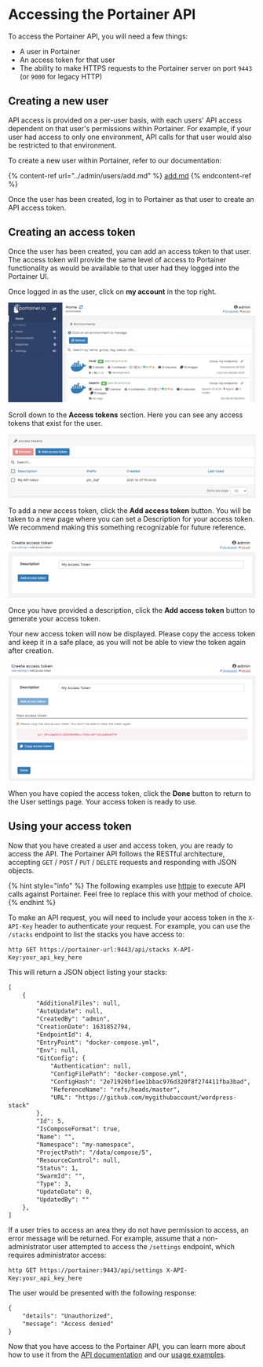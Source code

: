 # Accessing the Portainer API

To access the Portainer API, you will need a few things:

* A user in Portainer
* An access token for that user
* The ability to make HTTPS requests to the Portainer server on port `9443` (or `9000` for legacy HTTP)

## Creating a new user

API access is provided on a per-user basis, with each users' API access dependent on that user's permissions within Portainer. For example, if your user had access to only one environment, API calls for that user would also be restricted to that environment.

To create a new user within Portainer, refer to our documentation:

{% content-ref url="../admin/users/add.md" %}
[add.md](../admin/users/add.md)
{% endcontent-ref %}

Once the user has been created, log in to Portainer as that user to create an API access token.

## Creating an access token

Once the user has been created, you can add an access token to that user. The access token will provide the same level of access to Portainer functionality as would be available to that user had they logged into the Portainer UI.

Once logged in as the user, click on **my account** in the top right.

![](../.gitbook/assets/account-settings-1.gif)

Scroll down to the **Access tokens** section. Here you can see any access tokens that exist for the user.&#x20;

![](../.gitbook/assets/2.11-account-settings-accesstokens.png)

To add a new access token, click the **Add access token** button. You will be taken to a new page where you can set a Description for your access token. We recommend making this something recognizable for future reference.&#x20;

![](../.gitbook/assets/2.11-access-token-add.png)

Once you have provided a description, click the **Add access token** button to generate your access token.

Your new access token will now be displayed. Please copy the access token and keep it in a safe place, as you will not be able to view the token again after creation.

![](../.gitbook/assets/2.11-access-token-add-2.png)

When you have copied the access token, click the **Done** button to return to the User settings page. Your access token is ready to use.

## Using your access token

Now that you have created a user and access token, you are ready to access the API. The Portainer API follows the RESTful architecture, accepting `GET` / `POST` / `PUT` / `DELETE` requests and responding with JSON objects.

{% hint style="info" %}
The following examples use [httpie](https://httpie.org/) to execute API calls against Portainer. Feel free to replace this with your method of choice.
{% endhint %}

To make an API request, you will need to include your access token in the `X-API-Key` header to authenticate your request. For example, you can use the `/stacks` endpoint to list the stacks you have access to:

```
http GET https://portainer-url:9443/api/stacks X-API-Key:your_api_key_here
```

This will return a JSON object listing your stacks:

```
[
    {
        "AdditionalFiles": null,
        "AutoUpdate": null,
        "CreatedBy": "admin",
        "CreationDate": 1631852794,
        "EndpointId": 4,
        "EntryPoint": "docker-compose.yml",
        "Env": null,
        "GitConfig": {
            "Authentication": null,
            "ConfigFilePath": "docker-compose.yml",
            "ConfigHash": "2e71920bf1ee1bbac976d320f8f274411fba3bad",
            "ReferenceName": "refs/heads/master",
            "URL": "https://github.com/mygithubaccount/wordpress-stack"
        },
        "Id": 5,
        "IsComposeFormat": true,
        "Name": "",
        "Namespace": "my-namespace",
        "ProjectPath": "/data/compose/5",
        "ResourceControl": null,
        "Status": 1,
        "SwarmId": "",
        "Type": 3,
        "UpdateDate": 0,
        "UpdatedBy": ""
    },
]
```

If a user tries to access an area they do not have permission to access, an error message will be returned. For example, assume that a non-administrator user attempted to access the `/settings` endpoint, which requires administrator access:

```
http GET https://portainer:9443/api/settings X-API-Key:your_api_key_here
```

The user would be presented with the following response:

```
{
    "details": "Unauthorized",
    "message": "Access denied"
}
```

Now that you have access to the Portainer API, you can learn more about how to use it from the [API documentation](docs.md) and our [usage examples](examples.md).
